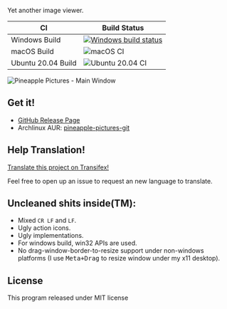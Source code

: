Yet another image viewer.

|CI|Build Status|
|---|---|
|Windows Build|[![Windows build status](https://ci.appveyor.com/api/projects/status/dbd8clww3cit6oa0/branch/master?svg=true)](https://ci.appveyor.com/project/BLumia/pineapplepictures/branch/master)|
|macOS Build|![macOS CI](https://github.com/BLumia/PineapplePictures/workflows/macOS%20CI/badge.svg)|
|Ubuntu 20.04 Build|![Ubuntu 20.04 CI](https://github.com/BLumia/PineapplePictures/workflows/Ubuntu%2020.04%20CI/badge.svg)|

![Pineapple Pictures - Main Window](https://repository-images.githubusercontent.com/211888654/21fb6300-269f-11ea-8e85-953e5d57da44)

## Get it!

 - [GitHub Release Page](https://github.com/BLumia/PineapplePictures/releases)
 - Archlinux AUR: [pineapple-pictures-git](https://aur.archlinux.org/packages/pineapple-pictures-git/)

## Help Translation!

[Translate this project on Transifex!](https://www.transifex.com/blumia/pineapple-pictures/)

Feel free to open up an issue to request an new language to translate.

## Uncleaned shits inside(TM):

 - Mixed `CR LF` and `LF`.
 - Ugly action icons.
 - Ugly implementations.
 - For windows build, win32 APIs are used.
 - No drag-window-border-to-resize support under non-windows platforms (I use <kbd>Meta+Drag</kbd> to resize window under my x11 desktop).

## License

This program released under MIT license
